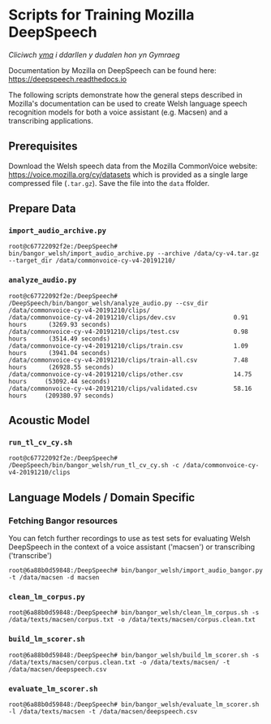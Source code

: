 # Scripts for Training Mozilla DeepSpeech

*Cliciwch [yma](README.md) i ddarllen y dudalen hon yn Gymraeg*

Documentation by Mozilla on DeepSpeech can be found here: https://deepspeech.readthedocs.io 

The following scripts demonstrate how the general steps described in Mozilla's documentation can be used to create Welsh language speech recognition models for both a voice assistant (e.g. Macsen) and a transcribing applications. 


## Prerequisites

Download the Welsh speech data from the Mozilla CommonVoice website: https://voice.mozilla.org/cy/datasets which is provided as a single large compressed file (`.tar.gz`). Save the file into the `data` ffolder. 


## Prepare Data

### `import_audio_archive.py`

```shell
root@c67722092f2e:/DeepSpeech# bin/bangor_welsh/import_audio_archive.py --archive /data/cy-v4.tar.gz --target_dir /data/commonvoice-cy-v4-20191210/
```

### `analyze_audio.py`

```shell
root@c67722092f2e:/DeepSpeech# /DeepSpeech/bin/bangor_welsh/analyze_audio.py --csv_dir /data/commonvoice-cy-v4-20191210/clips/
/data/commonvoice-cy-v4-20191210/clips/dev.csv                0.91 hours      (3269.93 seconds)
/data/commonvoice-cy-v4-20191210/clips/test.csv               0.98 hours      (3514.49 seconds)
/data/commonvoice-cy-v4-20191210/clips/train.csv              1.09 hours      (3941.04 seconds)
/data/commonvoice-cy-v4-20191210/clips/train-all.csv          7.48 hours      (26928.55 seconds)
/data/commonvoice-cy-v4-20191210/clips/other.csv              14.75 hours     (53092.44 seconds)
/data/commonvoice-cy-v4-20191210/clips/validated.csv          58.16 hours     (209380.97 seconds)
```


## Acoustic Model

### `run_tl_cv_cy.sh`

```shell
root@c67722092f2e:/DeepSpeech# /DeepSpeech/bin/bangor_welsh/run_tl_cv_cy.sh -c /data/commonvoice-cy-v4-20191210/clips
```

## Language Models / Domain Specific

### Fetching Bangor resources

You can fetch further recordings to use as test sets for evaluating Welsh DeepSpeech in the context of a voice assistant ('macsen') or transcribing ('transcribe')

```shell
root@6a88b0d59848:/DeepSpeech# bin/bangor_welsh/import_audio_bangor.py -t /data/macsen -d macsen
```

### `clean_lm_corpus.py`

```shell
root@6a88b0d59848:/DeepSpeech# bin/bangor_welsh/clean_lm_corpus.sh -s /data/texts/macsen/corpus.txt -o /data/texts/macsen/corpus.clean.txt 
```

### `build_lm_scorer.sh`

```shell
root@6a88b0d59848:/DeepSpeech# bin/bangor_welsh/build_lm_scorer.sh -s /data/texts/macsen/corpus.clean.txt -o /data/texts/macsen/ -t /data/macsen/deepspeech.csv
```

### `evaluate_lm_scorer.sh`

```shell
root@6a88b0d59848:/DeepSpeech# bin/bangor_welsh/evaluate_lm_scorer.sh -l /data/texts/macsen -t /data/macsen/deepspeech.csv
```
